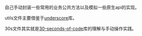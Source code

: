 自己手动封装一些常用的业务公共方法以及模拟一些原生api的实现。

utils文件主要借鉴于<a href="https://github.com/jashkenas/underscore">underscore</a>库。

30s文件其实就是<a href="https://github.com/30-seconds/30-seconds-of-code">30-seconds-of-code</a>库的理解与手动操作实践。